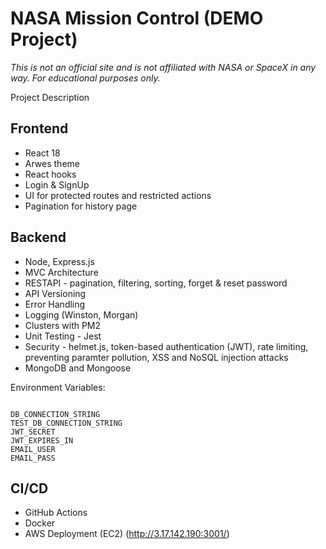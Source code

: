 # NASA Mission Control (DEMO Project)

*This is not an official site and is not affiliated with NASA or SpaceX in any way. For educational purposes only.*

Project Description

## Frontend
- React 18
- Arwes theme
- React hooks
- Login & SignUp
- UI for protected routes and restricted actions
- Pagination for history page

## Backend
- Node, Express.js
- MVC Architecture
- RESTAPI - pagination, filtering, sorting, forget & reset password
- API Versioning
- Error Handling
- Logging (Winston, Morgan)
- Clusters with PM2
- Unit Testing - Jest
- Security - helmet.js, token-based authentication (JWT), rate limiting, preventing paramter pollution, XSS and NoSQL injection attacks
- MongoDB and Mongoose

Environment Variables:

```

DB_CONNECTION_STRING
TEST_DB_CONNECTION_STRING
JWT_SECRET
JWT_EXPIRES_IN
EMAIL_USER
EMAIL_PASS

```

## CI/CD 
- GitHub Actions
- Docker
- AWS Deployment (EC2) (http://3.17.142.190:3001/)
